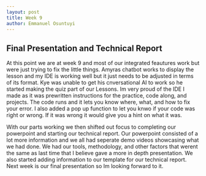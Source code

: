 ```yaml
---
layout: post
title: Week 9
author: Emmanuel Osuntuyi
---
```


## Final Presentation and Technical Report
At this point we are at week 9 and most of our integrated feautures work but were just trying to fix the little things. Amyras chatbot works to display the lesson and my IDE is working well but it just needs to be adjusted in terms of its format. Kye was unable to get his cnversational AI to work so he started making the quiz part of our Lessons. Im very proud of the IDE I made as it was prewritten instructions for the practice, code along, and projects. The code runs and it lets you know where, what, and how to fix your error. I also added a pop up function to let you knwo if your code was right or wrong. If it was wrong it would give you a hint on what it was.

With our parts working we then shifted out focus to completing our powerpoint and starting our technical report. Our powerpoint consisted of a lot more information and we all had seperate demo videos showcasing what we had done. We had our tools, methodology, and other factors that werent the same as last time that I believe gave a more in depth presentation. We also started adding information to our template for our technical report. Next week is our final presentation so Im looking forward to it.
